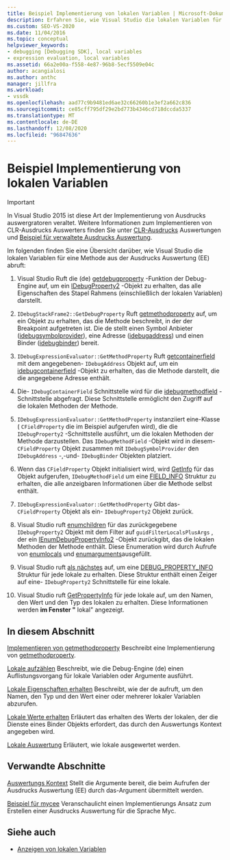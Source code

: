 ```yaml
---
title: Beispiel Implementierung von lokalen Variablen | Microsoft-Dokumentation
description: Erfahren Sie, wie Visual Studio die lokalen Variablen für eine Methode aus der Ausdrucks Auswertung in diesem Artikel abruft.
ms.custom: SEO-VS-2020
ms.date: 11/04/2016
ms.topic: conceptual
helpviewer_keywords:
- debugging [Debugging SDK], local variables
- expression evaluation, local variables
ms.assetid: 66a2e00a-f558-4e87-96b8-5ecf5509e04c
author: acangialosi
ms.author: anthc
manager: jillfra
ms.workload:
- vssdk
ms.openlocfilehash: aad77c9b9481ed6ae32c66260b1e3ef2a662c836
ms.sourcegitcommit: ce85cff795df29e2bd773b4346cd718dccda5337
ms.translationtype: MT
ms.contentlocale: de-DE
ms.lasthandoff: 12/08/2020
ms.locfileid: "96847636"
---
```

# <a name="sample-implementation-of-locals"></a>Beispiel Implementierung von lokalen Variablen
> [!IMPORTANT]
> In Visual Studio 2015 ist diese Art der Implementierung von Ausdrucks auswergratoren veraltet. Weitere Informationen zum Implementieren von CLR-Ausdrucks Auswerters finden Sie unter [CLR-Ausdrucks](https://github.com/Microsoft/ConcordExtensibilitySamples/wiki/CLR-Expression-Evaluators) Auswertungen und [Beispiel für verwaltete Ausdrucks Auswertung](https://github.com/Microsoft/ConcordExtensibilitySamples/wiki/Managed-Expression-Evaluator-Sample).

 Im folgenden finden Sie eine Übersicht darüber, wie Visual Studio die lokalen Variablen für eine Methode aus der Ausdrucks Auswertung (EE) abruft:

1. Visual Studio Ruft die (de) [getdebugproperty](../../extensibility/debugger/reference/idebugstackframe2-getdebugproperty.md) -Funktion der Debug-Engine auf, um ein [IDebugProperty2](../../extensibility/debugger/reference/idebugproperty2.md) -Objekt zu erhalten, das alle Eigenschaften des Stapel Rahmens (einschließlich der lokalen Variablen) darstellt.

2. `IDebugStackFrame2::GetDebugProperty` Ruft [getmethodproperty](../../extensibility/debugger/reference/idebugexpressionevaluator-getmethodproperty.md) auf, um ein Objekt zu erhalten, das die Methode beschreibt, in der der Breakpoint aufgetreten ist. Die de stellt einen Symbol Anbieter ([idebugsymbolprovider](../../extensibility/debugger/reference/idebugsymbolprovider.md)), eine Adresse ([idebugaddress](../../extensibility/debugger/reference/idebugaddress.md)) und einen Binder ([idebugbinder](../../extensibility/debugger/reference/idebugbinder.md)) bereit.

3. `IDebugExpressionEvaluator::GetMethodProperty` Ruft [getcontainerfield](../../extensibility/debugger/reference/idebugsymbolprovider-getcontainerfield.md) mit dem angegebenen- `IDebugAddress` Objekt auf, um ein [idebugcontainerfield](../../extensibility/debugger/reference/idebugcontainerfield.md) -Objekt zu erhalten, das die Methode darstellt, die die angegebene Adresse enthält.

4. Die- `IDebugContainerField` Schnittstelle wird für die [idebugmethodfield](../../extensibility/debugger/reference/idebugmethodfield.md) -Schnittstelle abgefragt. Diese Schnittstelle ermöglicht den Zugriff auf die lokalen Methoden der Methode.

5. `IDebugExpressionEvaluator::GetMethodProperty` instanziiert eine-Klasse ( `CFieldProperty` die im Beispiel aufgerufen wird), die die `IDebugProperty2` -Schnittstelle ausführt, um die lokalen Methoden der Methode darzustellen. Das `IDebugMethodField` -Objekt wird in diesem- `CFieldProperty` Objekt zusammen mit `IDebugSymbolProvider` den `IDebugAddress` -,-und- `IDebugBinder` Objekten platziert.

6. Wenn das `CFieldProperty` Objekt initialisiert wird, wird [GetInfo](../../extensibility/debugger/reference/idebugfield-getinfo.md) für das Objekt aufgerufen, `IDebugMethodField` um eine [FIELD_INFO](../../extensibility/debugger/reference/field-info.md) Struktur zu erhalten, die alle anzeigbaren Informationen über die Methode selbst enthält.

7. `IDebugExpressionEvaluator::GetMethodProperty` Gibt das- `CFieldProperty` Objekt als ein- `IDebugProperty2` Objekt zurück.

8. Visual Studio ruft [enumchildren](../../extensibility/debugger/reference/idebugproperty2-enumchildren.md) für das zurückgegebene `IDebugProperty2` Objekt mit dem Filter auf `guidFilterLocalsPlusArgs` , der ein [IEnumDebugPropertyInfo2](../../extensibility/debugger/reference/ienumdebugpropertyinfo2.md) -Objekt zurückgibt, das die lokalen Methoden der Methode enthält. Diese Enumeration wird durch Aufrufe von [enumlocals](../../extensibility/debugger/reference/idebugmethodfield-enumlocals.md) und [enumarguments](../../extensibility/debugger/reference/idebugmethodfield-enumarguments.md)ausgefüllt.

9. Visual Studio ruft [als nächstes](../../extensibility/debugger/reference/ienumdebugpropertyinfo2-next.md) auf, um eine [DEBUG_PROPERTY_INFO](../../extensibility/debugger/reference/debug-property-info.md) Struktur für jede lokale zu erhalten. Diese Struktur enthält einen Zeiger auf eine- `IDebugProperty2` Schnittstelle für eine lokale.

10. Visual Studio ruft [GetPropertyInfo](../../extensibility/debugger/reference/idebugproperty2-getpropertyinfo.md) für jede lokale auf, um den Namen, den Wert und den Typ des lokalen zu erhalten. Diese Informationen werden **im Fenster "** lokal" angezeigt.

## <a name="in-this-section"></a>In diesem Abschnitt
 [Implementieren von getmethodproperty](../../extensibility/debugger/implementing-getmethodproperty.md) Beschreibt eine Implementierung von [getmethodproperty](../../extensibility/debugger/reference/idebugexpressionevaluator-getmethodproperty.md).

 [Lokale aufzählen](../../extensibility/debugger/enumerating-locals.md) Beschreibt, wie die Debug-Engine (de) einen Auflistungsvorgang für lokale Variablen oder Argumente ausführt.

 [Lokale Eigenschaften erhalten](../../extensibility/debugger/getting-local-properties.md) Beschreibt, wie der de aufruft, um den Namen, den Typ und den Wert einer oder mehrerer lokaler Variablen abzurufen.

 [Lokale Werte erhalten](../../extensibility/debugger/getting-local-values.md) Erläutert das erhalten des Werts der lokalen, der die Dienste eines Binder Objekts erfordert, das durch den Auswertungs Kontext angegeben wird.

 [Lokale Auswertung](../../extensibility/debugger/evaluating-locals.md) Erläutert, wie lokale ausgewertet werden.

## <a name="related-sections"></a>Verwandte Abschnitte
 [Auswertungs Kontext](../../extensibility/debugger/evaluation-context.md) Stellt die Argumente bereit, die beim Aufrufen der Ausdrucks Auswertung (EE) durch das-Argument übermittelt werden.

 [Beispiel für mycee](/previous-versions/) Veranschaulicht einen Implementierungs Ansatz zum Erstellen einer Ausdrucks Auswertung für die Sprache Myc.

## <a name="see-also"></a>Siehe auch
- [Anzeigen von lokalen Variablen](../../extensibility/debugger/displaying-locals.md)